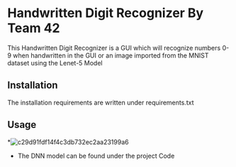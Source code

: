 # Handwritten Digit Recognizer By Team 42
This Handwritten Digit Recognizer is a GUI which will recognize numbers 0-9 when handwritten in the GUI or an image imported from the MNIST dataset using the Lenet-5 Model
## Installation
The installation requirements are written under requirements.txt

## Usage
*![c29d91fdf14f4c3db732ec2aa23199a6](https://user-images.githubusercontent.com/68887738/116235129-94a7b180-a7b1-11eb-961f-d88c9a6c1ec8.png)

* The DNN model can be found under the project Code

